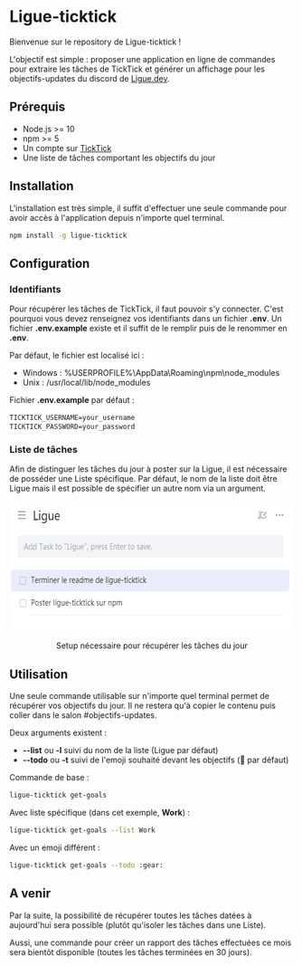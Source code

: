 # Ligue-ticktick

Bienvenue sur le repository de Ligue-ticktick !

L'objectif est simple : proposer une application en ligne de commandes pour extraire les tâches de TickTick et générer un affichage pour les objectifs-updates du discord de [Ligue.dev](https://ligue.dev).

## Prérequis

- Node.js >= 10
- npm >= 5
- Un compte sur [TickTick](https://ticktick.com)
- Une liste de tâches comportant les objectifs du jour

## Installation

L'installation est très simple, il suffit d'effectuer une seule commande pour avoir accès à l'application depuis n'importe quel terminal.

```bash
npm install -g ligue-ticktick
```

## Configuration

### Identifiants

Pour récupérer les tâches de TickTick, il faut pouvoir s'y connecter. C'est pourquoi vous devez renseignez vos identifiants dans un fichier **.env**. Un fichier **.env.example** existe et il suffit de le remplir puis de le renommer en **.env**.

Par défaut, le fichier est localisé ici :

- Windows : %USERPROFILE%\AppData\Roaming\npm\node_modules
- Unix : /usr/local/lib/node_modules

Fichier **.env.example** par défaut :

```env
TICKTICK_USERNAME=your_username
TICKTICK_PASSWORD=your_password
```

### Liste de tâches

Afin de distinguer les tâches du jour à poster sur la Ligue, il est nécessaire de posséder une Liste spécifique. Par défaut, le nom de la liste doit être Ligue mais il est possible de spécifier un autre nom via un argument.

<div align="center">
	<img width="598" height="230" src="List.PNG">
	<p>Setup nécessaire pour récupérer les tâches du jour<p>
</div>

## Utilisation

Une seule commande utilisable sur n'importe quel terminal permet de récupérer vos objectifs du jour. Il ne restera qu'à copier le contenu puis coller dans le salon #objectifs-updates.

Deux arguments existent :

- **--list** ou **-l** suivi du nom de la liste (Ligue par défaut)
- **--todo** ou **-t** suivi de l'emoji souhaité devant les objectifs (:construction: par défaut)

Commande de base :

```bash
ligue-ticktick get-goals
```

Avec liste spécifique (dans cet exemple, **Work**) :

```bash
ligue-ticktick get-goals --list Work
```

Avec un emoji différent :

```bash
ligue-ticktick get-goals --todo :gear:
```

## A venir

Par la suite, la possibilité de récupérer toutes les tâches datées à aujourd'hui sera possible (plutôt qu'isoler les tâches dans une Liste).

Aussi, une commande pour créer un rapport des tâches effectuées ce mois sera bientôt disponible (toutes les tâches terminées en 30 jours).
